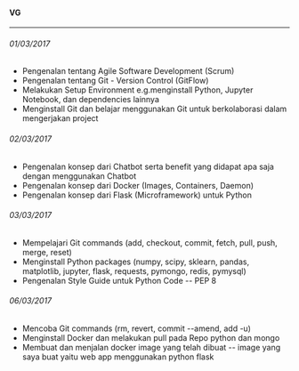#### VG
---
###### 01/03/2017
* Pengenalan tentang Agile Software Development (Scrum)
* Pengenalan tentang Git - Version Control (GitFlow)
* Melakukan Setup Environment e.g.menginstall Python, Jupyter Notebook, dan dependencies lainnya
* Menginstall Git dan belajar menggunakan Git untuk berkolaborasi dalam mengerjakan project

###### 02/03/2017
* Pengenalan konsep dari Chatbot serta benefit yang didapat apa saja dengan menggunakan Chatbot
* Pengenalan konsep dari Docker (Images, Containers, Daemon)
* Pengenalan konsep dari Flask (Microframework) untuk Python

###### 03/03/2017
* Mempelajari Git commands (add, checkout, commit, fetch, pull, push, merge, reset)
* Menginstall Python packages (numpy, scipy, sklearn, pandas, matplotlib, jupyter, flask, requests, pymongo, redis, pymysql)
* Pengenalan Style Guide untuk Python Code -- PEP 8

###### 06/03/2017
* Mencoba Git commands (rm, revert, commit --amend, add -u)
* Menginstall Docker dan melakukan pull pada Repo python dan mongo
* Membuat dan menjalan docker image yang telah dibuat -- image yang saya buat yaitu web app menggunakan python flask
